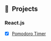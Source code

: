 ## 🚧 &nbsp;Projects

### React.js
- [x] [Pomodoro Timer](https://github.com/kauanhindlmayer/react_pomodoro_timer)
